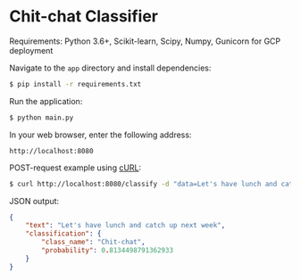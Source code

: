# Chit-chat Classifier

Requirements: Python 3.6+, Scikit-learn, Scipy, Numpy, Gunicorn for GCP deployment

Navigate to the `app` directory and install dependencies:

```bash
$ pip install -r requirements.txt
```

Run the application:

```bash
$ python main.py
```

In your web browser, enter the following address:

```
http://localhost:8080
```

POST-request example using [cURL](https://curl.haxx.se/):

```bash
$ curl http://localhost:8080/classify -d "data=Let's have lunch and catch up next week"
```

JSON output:

```json
{
    "text": "Let's have lunch and catch up next week", 
    "classification": {
        "class_name": "Chit-chat", 
        "probability": 0.8134498791362933
    }
}
```


